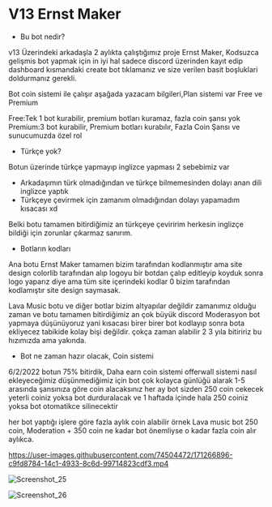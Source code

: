 # V13 Ernst Maker

- Bu bot nedir?

v13 Üzerindeki arkadaşla 2 aylıkta çalıştığımız proje Ernst Maker, Kodsuzca gelişmis bot yapmak için in iyi hal
sadece discord üzerinden kayıt edip dashboard kısmandaki create bot tıklamanız ve size verilen basit boşluklari doldurmanız gerekli.

Bot coin sistemi ile çalışır aşağada yazacam bilgileri,Plan sistemi var Free ve Premium

Free:Tek 1 bot kurabilir, premium botları kuramaz, fazla coin şansı yok 
Premium:3 bot kurabilir, Premium botları kurabılır, Fazla Coin Şansı ve sunucumuzda özel rol

- Türkçe yok?

Botun üzerinde türkçe yapmayıp inglizce yapması 2 sebebimiz var
- Arkadaşımın türk olmadığından ve türkçe bilmemesinden dolayı anan dili inglizce yaptık
- Türkçeye çevirmek için zamanım olmadığından dolayı yapamadım kısacası xd

Belki botu tamamen bitirdiğimiz an türkçeye çeviririm herkesin inglizçe bildiği için zorunlar çıkarmaz sanırım.

- Botların kodları

Ana botu Ernst Maker tamamen bizim tarafından kodlanmıştır ama site design colorlib tarafından alıp logoyu bir botdan çalıp editleyip koyduk sonra logo yaparız diye ama tüm site içerindeki kodlar 0 bizim tarafından kodlamıştır site design saymasak.

Lava Music botu ve diğer botlar bizim altyapılar değildir zamanımız olduğu zaman ve botu tamamen bitirdiğimiz an çok büyük discord Moderasyon bot yapmaya düşünüyoruz yani kısacası birer birer bot kodlayıp sonra bota ekliyecez tabikide kolay bişi değildir. çokça zaman alabilir 2 3 yıla bitiririz bu hızımızda ama yakında.

- Bot ne zaman hazır olacak, Coin sistemi
 
6/2/2022 botun 75% bitirdik, Daha earn coin sistemi offerwall sistemi nasıl ekleyeceğimiz düşünmediğimiz için
bot çok kolayca günlüğü alarak 1-5 arasında şansınıza göre coin alacaksınız her ay bot sizden 250 coin cekecek yeterli coiniz yoksa bot durduralacak ve 1 haftada içinde hala 250 coiniz yoksa bot otomatikce silinecektir

her bot yaptığı işlere göre fazla aylık coin alabilir örnek Lava music bot 250 coin, Moderation + 350 coin ne kadar bot önemliyse o kadar fazla coin alır aylıkca.




https://user-images.githubusercontent.com/74504472/171266896-c9fd8784-14c1-4933-8c6d-99714823cdf3.mp4


 
![Screenshot_25](https://user-images.githubusercontent.com/74504472/171268302-b10ad4b1-79ef-4bfd-a46f-4de958292a0d.png)

![Screenshot_26](https://user-images.githubusercontent.com/74504472/171268434-b0cd3a52-55f9-4304-bbe6-03536b18d669.png)
